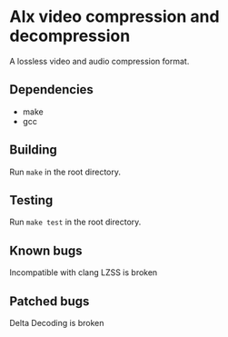 # Alx video compression and decompression

A lossless video and audio compression format.

## Dependencies

* make
* gcc

## Building

Run `make` in the root directory.

## Testing

Run `make test` in the root directory.

## Known bugs

Incompatible with clang
LZSS is broken

## Patched bugs

Delta Decoding is broken
